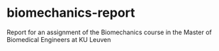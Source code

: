 # biomechanics-report
Report for an assignment of the Biomechanics course in the Master of Biomedical Engineers at KU Leuven
